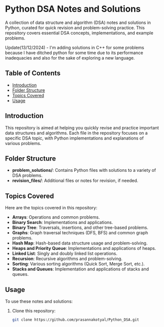 # Python DSA Notes and Solutions

A collection of data structure and algorithm (DSA) notes and solutions in Python, curated for quick revision and problem-solving practice. This repository covers essential DSA concepts, implementations, and example problems.

Update(13/12/2024) - I'm adding solutions in C++ for some problems because I have ditched python for some time due to its performance inadequacies and also for the sake of exploring a new language.

## Table of Contents

- [Introduction](#introduction)
- [Folder Structure](#folder-structure)
- [Topics Covered](#topics-covered)
- [Usage](#usage)

## Introduction

This repository is aimed at helping you quickly revise and practice important data structures and algorithms. Each file in the repository focuses on a specific DSA topic, with Python implementations and explanations of various problems.

## Folder Structure

- **problem_solutions/**: Contains Python files with solutions to a variety of DSA problems.
- **revision_files/**: Additional files or notes for revision, if needed.

## Topics Covered

Here are the topics covered in this repository:

- **Arrays**: Operations and common problems.
- **Binary Search**: Implementations and applications.
- **Binary Tree**: Traversals, insertions, and other tree-based problems.
- **Graphs**: Graph traversal techniques (DFS, BFS) and common graph problems.
- **Hash Map**: Hash-based data structure usage and problem-solving.
- **Heaps and Priority Queue**: Implementations and applications of heaps.
- **Linked List**: Singly and doubly linked list operations.
- **Recursion**: Recursive algorithms and problem-solving.
- **Sorting**: Various sorting algorithms (Quick Sort, Merge Sort, etc.).
- **Stacks and Queues**: Implementation and applications of stacks and queues.

## Usage

To use these notes and solutions:

1. Clone this repository:
   ```bash
   git clone https://github.com/prasannakotyal/Python_DSA.git
